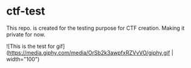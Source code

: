 # ctf-test
This repo. is created for the testing purpose for CTF creation. Making it private for now.

![This is the test for gif](https://media.giphy.com/media/OrSb2k3awpfxRZVvVO/giphy.gif | width="100")
